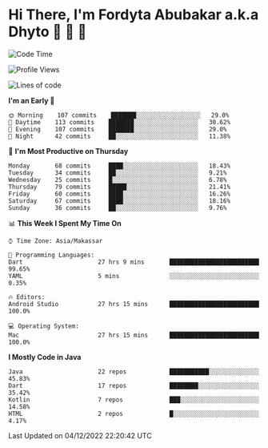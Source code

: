 # Hi There, I'm Fordyta Abubakar a.k.a Dhyto 👋 👋 👋 

<!--
**DhytoDev/dhytodev** is a ✨ _special_ ✨ repository because its `README.md` (this file) appears on your GitHub profile.

Here are some ideas to get you started:

- 🔭 I’m currently working on ...
- 🌱 I’m currently learning ...
- 👯 I’m looking to collaborate on ...
- 🤔 I’m looking for help with ...
- 💬 Ask me about ...
- 📫 How to reach me: ...
- 😄 Pronouns: ...
- ⚡ Fun fact: ...
-->

<!--START_SECTION:waka-->
![Code Time](http://img.shields.io/badge/Code%20Time-1%2C777%20hrs%203%20mins-blue)

![Profile Views](http://img.shields.io/badge/Profile%20Views-0-blue)

![Lines of code](https://img.shields.io/badge/From%20Hello%20World%20I%27ve%20Written-135%20Thousand%20lines%20of%20code-blue)

**I'm an Early 🐤** 

```text
🌞 Morning    107 commits    ███████░░░░░░░░░░░░░░░░░░   29.0% 
🌆 Daytime    113 commits    ███████░░░░░░░░░░░░░░░░░░   30.62% 
🌃 Evening    107 commits    ███████░░░░░░░░░░░░░░░░░░   29.0% 
🌙 Night      42 commits     ██░░░░░░░░░░░░░░░░░░░░░░░   11.38%

```
📅 **I'm Most Productive on Thursday** 

```text
Monday       68 commits     ████░░░░░░░░░░░░░░░░░░░░░   18.43% 
Tuesday      34 commits     ██░░░░░░░░░░░░░░░░░░░░░░░   9.21% 
Wednesday    25 commits     █░░░░░░░░░░░░░░░░░░░░░░░░   6.78% 
Thursday     79 commits     █████░░░░░░░░░░░░░░░░░░░░   21.41% 
Friday       60 commits     ████░░░░░░░░░░░░░░░░░░░░░   16.26% 
Saturday     67 commits     ████░░░░░░░░░░░░░░░░░░░░░   18.16% 
Sunday       36 commits     ██░░░░░░░░░░░░░░░░░░░░░░░   9.76%

```


📊 **This Week I Spent My Time On** 

```text
⌚︎ Time Zone: Asia/Makassar

💬 Programming Languages: 
Dart                     27 hrs 9 mins       █████████████████████████   99.65% 
YAML                     5 mins              ░░░░░░░░░░░░░░░░░░░░░░░░░   0.35%

🔥 Editors: 
Android Studio           27 hrs 15 mins      █████████████████████████   100.0%

💻 Operating System: 
Mac                      27 hrs 15 mins      █████████████████████████   100.0%

```

**I Mostly Code in Java** 

```text
Java                     22 repos            ███████████░░░░░░░░░░░░░░   45.83% 
Dart                     17 repos            ████████░░░░░░░░░░░░░░░░░   35.42% 
Kotlin                   7 repos             ███░░░░░░░░░░░░░░░░░░░░░░   14.58% 
HTML                     2 repos             █░░░░░░░░░░░░░░░░░░░░░░░░   4.17%

```



 Last Updated on 04/12/2022 22:20:42 UTC
<!--END_SECTION:waka-->
